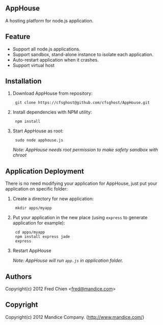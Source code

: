 AppHouse
---
A hosting platform for node.js application.

Feature
-
* Support all node.js applications.
* Support sandbox, stand-alone instance to isolate each application.
* Auto-restart application when it crashes.
* Support virtual host

Installation
-
1. Download AppHouse from repository:

        git clone https://cfsghost@github.com/cfsghost/AppHouse.git

2. Install dependencies with NPM utility:

        npm install

3. Start AppHouse as root:

        sudo node apphouse.js

    *Note: AppHouse needs root permission to make safety sandbox with chroot*

Application Deployment
-
There is no need modifying your application for AppHouse, just put your application on specific folder:

1. Create a directory for new application:

        mkdir apps/myapp

2. Put your application in the new place (using `express` to generate application for example):

        cd apps/myapp
        npm install express jade
        express

3. Restart AppHouse

    *Note: AppHouse will run `app.js` in application folder.*

Authors
-
Copyright(c) 2012 Fred Chien <<fred@mandice.com>>

Copyright
-
Copyright(c) 2012 Mandice Company. (http://www.mandice.com/)